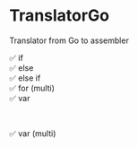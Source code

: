 # TranslatorGo
Translator from Go to assembler

:white_check_mark: if <br>
:white_check_mark: else <br>
:white_check_mark: else if <br>
:white_check_mark: for (multi) <br>
:white_check_mark: var <br>

<br>

:white_check_mark: var (multi)


